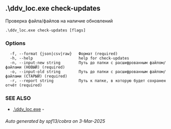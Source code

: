 ## .\ddv_loc.exe check-updates

Проверка файла/файлов на наличие обновлений

```
.\ddv_loc.exe check-updates [flags]
```

### Options

```
  -f, --format {json|csv|raw}   Формат (required)
  -h, --help                    help for check-updates
  -n, --input-new string        Путь до папки с расшифрованным файлом/файлами (НОВЫЙ) (required)
  -o, --input-old string        Путь до папки с расшифрованным файлом/файлами (СТАРЫЙ) (required)
  -r, --report string           Путь к папке, в которую будет сохранен отчёт (required)
```

### SEE ALSO

* [.\ddv_loc.exe](ddv_loc.exe.md)	 - 

###### Auto generated by spf13/cobra on 3-Mar-2025
